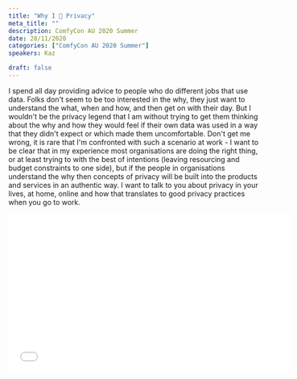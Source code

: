 ```yaml
---
title: "Why I 🖤 Privacy"
meta_title: ""
description: ComfyCon AU 2020 Summer
date: 28/11/2020
categories: ["ComfyCon AU 2020 Summer"]
speakers: Kaz

draft: false
---
```

I spend all day providing advice to people who do different jobs that use data. Folks don't seem to be too interested in the why, they just want to understand the what, when and how, and then get on with their day. But I wouldn't be the privacy legend that I am without trying to get them thinking about the why and how they would feel if their own data was used in a way that they didn't expect or which made them uncomfortable. Don't get me wrong, it is rare that I'm confronted with such a scenario at work - I want to be clear that in my experience most organisations are doing the right thing, or at least trying to with the best of intentions (leaving resourcing and budget constraints to one side), but if the people in organisations understand the why then concepts of privacy will be built into the products and services in an authentic way. I want to talk to you about privacy in your lives, at home, online and how that translates to good privacy practices when you go to work.

<iframe width="560" height="315" src="None" title="YouTube video player" frameborder="0" allow="accelerometer; autoplay; clipboard-write; encrypted-media; gyroscope; picture-in-picture; web-share" allowfullscreen></iframe>
